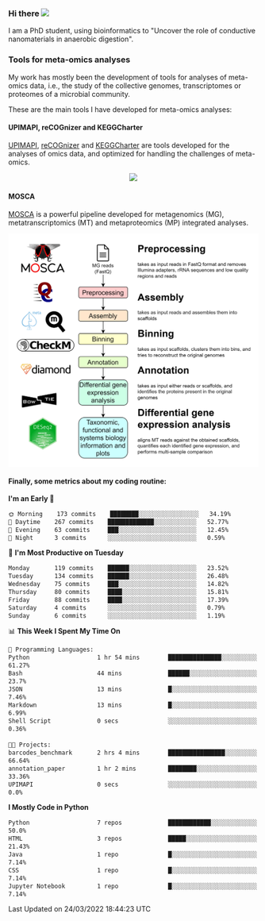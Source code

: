 ### Hi there <img src="https://media.giphy.com/media/hvRJCLFzcasrR4ia7z/giphy.gif" width="25px">

I am a PhD student, using bioinformatics to "Uncover the role of conductive nanomaterials in anaerobic digestion".

### Tools for meta-omics analyses

My work has mostly been the development of tools for analyses of meta-omics data, i.e., the study of the collective genomes, transcriptomes or proteomes of a microbial community.

These are the main tools I have developed for meta-omics analyses:

#### UPIMAPI, reCOGnizer and KEGGCharter

[UPIMAPI](https://github.com/iquasere/UPIMAPI), [reCOGnizer](https://github.com/iquasere/reCOGnizer) and [KEGGCharter](https://github.com/iquasere/KEGGCharter) are tools developed for the analyses of omics data, and optimized for handling the challenges of meta-omics.

<p align="center">
    <img src="assets/annotation_paper.png">
</p>

#### MOSCA

[MOSCA](https://github.com/iquasere/MOSCA) is a powerful pipeline developed for metagenomics (MG), metatranscriptomics (MT) and metaproteomics (MP) integrated analyses.

<p align="center">
    <img src="assets/mosca_workflow.png" align="center" width="700">
</p>


#### Finally, some metrics about my coding routine:

<!--START_SECTION:waka-->
**I'm an Early 🐤** 

```text
🌞 Morning    173 commits    ████████░░░░░░░░░░░░░░░░░   34.19% 
🌆 Daytime    267 commits    █████████████░░░░░░░░░░░░   52.77% 
🌃 Evening    63 commits     ███░░░░░░░░░░░░░░░░░░░░░░   12.45% 
🌙 Night      3 commits      ░░░░░░░░░░░░░░░░░░░░░░░░░   0.59%

```
📅 **I'm Most Productive on Tuesday** 

```text
Monday       119 commits    ██████░░░░░░░░░░░░░░░░░░░   23.52% 
Tuesday      134 commits    ██████░░░░░░░░░░░░░░░░░░░   26.48% 
Wednesday    75 commits     ███░░░░░░░░░░░░░░░░░░░░░░   14.82% 
Thursday     80 commits     ████░░░░░░░░░░░░░░░░░░░░░   15.81% 
Friday       88 commits     ████░░░░░░░░░░░░░░░░░░░░░   17.39% 
Saturday     4 commits      ░░░░░░░░░░░░░░░░░░░░░░░░░   0.79% 
Sunday       6 commits      ░░░░░░░░░░░░░░░░░░░░░░░░░   1.19%

```


📊 **This Week I Spent My Time On** 

```text
💬 Programming Languages: 
Python                   1 hr 54 mins        ███████████████░░░░░░░░░░   61.27% 
Bash                     44 mins             ██████░░░░░░░░░░░░░░░░░░░   23.7% 
JSON                     13 mins             █░░░░░░░░░░░░░░░░░░░░░░░░   7.46% 
Markdown                 13 mins             █░░░░░░░░░░░░░░░░░░░░░░░░   6.99% 
Shell Script             0 secs              ░░░░░░░░░░░░░░░░░░░░░░░░░   0.36%

🐱‍💻 Projects: 
barcodes_benchmark       2 hrs 4 mins        ████████████████░░░░░░░░░   66.64% 
annotation_paper         1 hr 2 mins         ████████░░░░░░░░░░░░░░░░░   33.36% 
UPIMAPI                  0 secs              ░░░░░░░░░░░░░░░░░░░░░░░░░   0.0%

```

**I Mostly Code in Python** 

```text
Python                   7 repos             ████████████░░░░░░░░░░░░░   50.0% 
HTML                     3 repos             █████░░░░░░░░░░░░░░░░░░░░   21.43% 
Java                     1 repo              █░░░░░░░░░░░░░░░░░░░░░░░░   7.14% 
CSS                      1 repo              █░░░░░░░░░░░░░░░░░░░░░░░░   7.14% 
Jupyter Notebook         1 repo              █░░░░░░░░░░░░░░░░░░░░░░░░   7.14%

```



 Last Updated on 24/03/2022 18:44:23 UTC
<!--END_SECTION:waka-->
